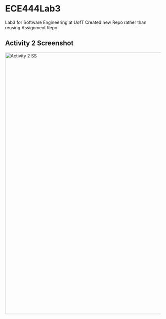 # ECE444Lab3
Lab3 for Software Engineering at UofT Created new Repo rather than reusing Assignment Repo

## Activity 2 Screenshot

<img width="845" alt="Activity 2 SS" src="https://github.com/KevinSadigh/ECE444Lab3/assets/79182046/10bedcb9-b69c-441e-baa7-f4a1b6f1fa06">

